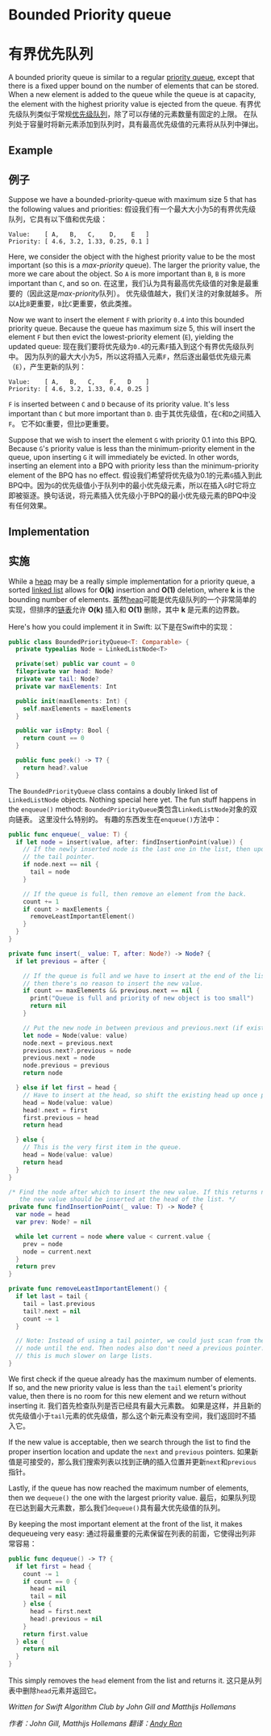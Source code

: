 # Bounded Priority queue
# 有界优先队列

A bounded priority queue is similar to a regular [priority queue](../Priority%20Queue/), except that there is a fixed upper bound on the number of elements that can be stored. When a new element is added to the queue while the queue is at capacity, the element with the highest priority value is ejected from the queue.
有界优先级队列类似于常规[优先级队列](../Priority%20Queue/)，除了可以存储的元素数量有固定的上限。 在队列处于容量时将新元素添加到队列时，具有最高优先级值的元素将从队列中弹出。

## Example
## 例子

Suppose we have a bounded-priority-queue with maximum size 5 that has the following values and priorities:
假设我们有一个最大大小为5的有界优先级队列，它具有以下值和优先级：

```
Value:    [ A,   B,   C,    D,    E   ]
Priority: [ 4.6, 3.2, 1.33, 0.25, 0.1 ]
```

Here, we consider the object with the highest priority value to be the most important (so this is a *max-priority* queue). The larger the priority value, the more we care about the object. So `A` is more important than `B`, `B` is more important than `C`, and so on.
在这里，我们认为具有最高优先级值的对象是最重要的（因此这是*max-priority*队列）。 优先级值越大，我们关注的对象就越多。 所以`A`比`B`更重要，`B`比`C`更重要，依此类推。

Now we want to insert the element `F` with priority `0.4` into this bounded priority queue. Because the queue has maximum size 5, this will insert the element `F` but then evict the lowest-priority element (`E`), yielding the updated queue:
现在我们要将优先级为`0.4`的元素`F`插入到这个有界优先级队列中。 因为队列的最大大小为5，所以这将插入元素`F`，然后逐出最低优先级元素（`E`），产生更新的队列：

```
Value:    [ A,   B,   C,    F,   D    ]
Priority: [ 4.6, 3.2, 1.33, 0.4, 0.25 ]
```

`F` is inserted between `C` and `D` because of its priority value. It's less important than `C` but more important than `D`.
由于其优先级值，在`C`和`D`之间插入`F`。 它不如`C`重要，但比`D`更重要。

Suppose that we wish to insert the element `G` with priority 0.1 into this BPQ. Because `G`'s priority value is less than the minimum-priority element in the queue, upon inserting `G` it will immediately be evicted. In other words, inserting an element into a BPQ with priority less than the minimum-priority element of the BPQ has no effect.
假设我们希望将优先级为0.1的元素`G`插入到此BPQ中。因为`G`的优先级值小于队列中的最小优先级元素，所以在插入`G`时它将立即被驱逐。换句话说，将元素插入优先级小于BPQ的最小优先级元素的BPQ中没有任何效果。

## Implementation
## 实施

While a [heap](../Heap/) may be a really simple implementation for a priority queue, a sorted [linked list](../Linked%20List/) allows for **O(k)** insertion and **O(1)** deletion, where **k** is the bounding number of elements.
虽然[heap](../Heap/)可能是优先级队列的一个非常简单的实现，但排序的[链表](../Linked%20List/)允许 **O(k)** 插入和 **O(1)** 删除，其中 **k** 是元素的边界数。

Here's how you could implement it in Swift:
以下是在Swift中的实现：

```swift
public class BoundedPriorityQueue<T: Comparable> {
  private typealias Node = LinkedListNode<T>

  private(set) public var count = 0
  fileprivate var head: Node?
  private var tail: Node?
  private var maxElements: Int

  public init(maxElements: Int) {
    self.maxElements = maxElements
  }

  public var isEmpty: Bool {
    return count == 0
  }

  public func peek() -> T? {
    return head?.value
  }
```

The `BoundedPriorityQueue` class contains a doubly linked list of `LinkedListNode` objects. Nothing special here yet. The fun stuff happens in the `enqueue()` method:
`BoundedPriorityQueue`类包含`LinkedListNode`对象的双向链表。 这里没什么特别的。 有趣的东西发生在`enqueue()`方法中：

```swift
public func enqueue(_ value: T) {
  if let node = insert(value, after: findInsertionPoint(value)) {
    // If the newly inserted node is the last one in the list, then update
    // the tail pointer.
    if node.next == nil {
      tail = node
    }

    // If the queue is full, then remove an element from the back.
    count += 1
    if count > maxElements {
      removeLeastImportantElement()
    }
  }
}

private func insert(_ value: T, after: Node?) -> Node? {
  if let previous = after {

    // If the queue is full and we have to insert at the end of the list,
    // then there's no reason to insert the new value.
    if count == maxElements && previous.next == nil {
      print("Queue is full and priority of new object is too small")
      return nil
    }

    // Put the new node in between previous and previous.next (if exists).
    let node = Node(value: value)
    node.next = previous.next
    previous.next?.previous = node
    previous.next = node
    node.previous = previous
    return node

  } else if let first = head {
    // Have to insert at the head, so shift the existing head up once place.
    head = Node(value: value)
    head!.next = first
    first.previous = head
    return head

  } else {
    // This is the very first item in the queue.
    head = Node(value: value)
    return head
  }
}

/* Find the node after which to insert the new value. If this returns nil,
   the new value should be inserted at the head of the list. */
private func findInsertionPoint(_ value: T) -> Node? {
  var node = head
  var prev: Node? = nil

  while let current = node where value < current.value {
    prev = node
    node = current.next
  }
  return prev
}

private func removeLeastImportantElement() {
  if let last = tail {
    tail = last.previous
    tail?.next = nil
    count -= 1
  }

  // Note: Instead of using a tail pointer, we could just scan from the new
  // node until the end. Then nodes also don't need a previous pointer. But
  // this is much slower on large lists.
}
```

We first check if the queue already has the maximum number of elements. If so, and the new priority value is less than the `tail` element's priority value, then there is no room for this new element and we return without inserting it.
我们首先检查队列是否已经具有最大元素数。 如果是这样，并且新的优先级值小于`tail`元素的优先级值，那么这个新元素没有空间，我们返回时不插入它。

If the new value is acceptable, then we search through the list to find the proper insertion location and update the `next` and `previous` pointers.
如果新值是可接受的，那么我们搜索列表以找到正确的插入位置并更新`next`和`previous`指针。

Lastly, if the queue has now reached the maximum number of elements, then we `dequeue()` the one with the largest priority value.
最后，如果队列现在已达到最大元素数，那么我们`dequeue()`具有最大优先级值的队列。

By keeping the most important element at the front of the list, it makes dequeueing very easy:
通过将最重要的元素保留在列表的前面，它使得出列非常容易：

```swift
public func dequeue() -> T? {
  if let first = head {
    count -= 1
    if count == 0 {
      head = nil
      tail = nil
    } else {
      head = first.next
      head!.previous = nil
    }
    return first.value
  } else {
    return nil
  }
}
```

This simply removes the `head` element from the list and returns it.
这只是从列表中删除`head`元素并返回它。

*Written for Swift Algorithm Club by John Gill and Matthijs Hollemans*

*作者：John Gill, Matthijs Hollemans*
*翻译：[Andy Ron](https://github.com/andyRon)*  
